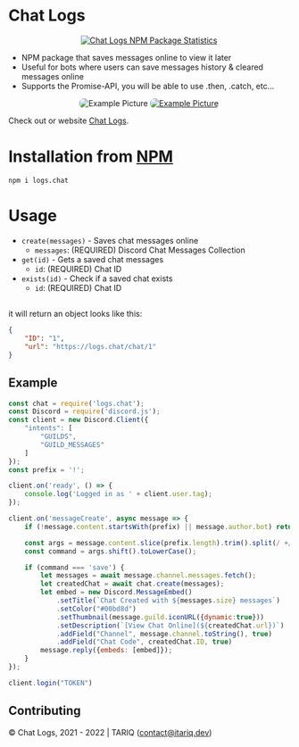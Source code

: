 # Chat Logs

<center>
	<a href="https://nodei.co/npm/logs.chat/">
		<img alt="Chat Logs NPM Package Statistics" src="https://nodei.co/npm/logs.chat.png">
	</a>
</center>

* NPM package that saves messages online to view it later
* Useful for bots where users can save messages history & cleared messages online
* Supports the Promise-API, you will be able to use .then, .catch, etc...

<center>
	<img style="border-radius: 7px;" alt="Example Picture" src="https://logs.chat/img/example1.png">
	<a href="https://logs.chat/chat/1" target="_blank">
		<img style="border-radius: 7px;" alt="Example Picture" src="https://logs.chat/img/example2.png">
	</a>
</center>

Check out or website [Chat Logs](https://logs.chat).

# Installation from [NPM](https://www.npmjs.com/package/logs.chat)

`npm i logs.chat`

# Usage

- `create(messages)` - Saves chat messages online
    - `messages`: (REQUIRED) Discord Chat Messages Collection
- `get(id)` - Gets a saved chat messages
    - `id`: (REQUIRED) Chat ID
- `exists(id)` - Check if a saved chat exists
    - `id`: (REQUIRED) Chat ID

##
it will return an object looks like this:
```json
{
	"ID": "1",
	"url": "https://logs.chat/chat/1"
}
```

## Example

```js
const chat = require('logs.chat');
const Discord = require('discord.js');
const client = new Discord.Client({
	"intents": [
		"GUILDS",
		"GUILD_MESSAGES"
	]
});
const prefix = '!';

client.on('ready', () => {
	console.log('Logged in as ' + client.user.tag);
});

client.on('messageCreate', async message => {
	if (!message.content.startsWith(prefix) || message.author.bot) return;

	const args = message.content.slice(prefix.length).trim().split(/ +/);
	const command = args.shift().toLowerCase();

	if (command === 'save') {
		let messages = await message.channel.messages.fetch();
		let createdChat = await chat.create(messages);
		let embed = new Discord.MessageEmbed()
			.setTitle(`Chat Created with ${messages.size} messages`)
			.setColor("#00bd8d")
			.setThumbnail(message.guild.iconURL({dynamic:true}))
			.setDescription(`[View Chat Online](${createdChat.url})`)
			.addField("Channel", message.channel.toString(), true)
			.addField("Chat Code", createdChat.ID, true)
		message.reply({embeds: [embed]});
	}
});

client.login("TOKEN")
```

## Contributing

© Chat Logs, 2021 - 2022 | TARIQ (contact@itariq.dev)
